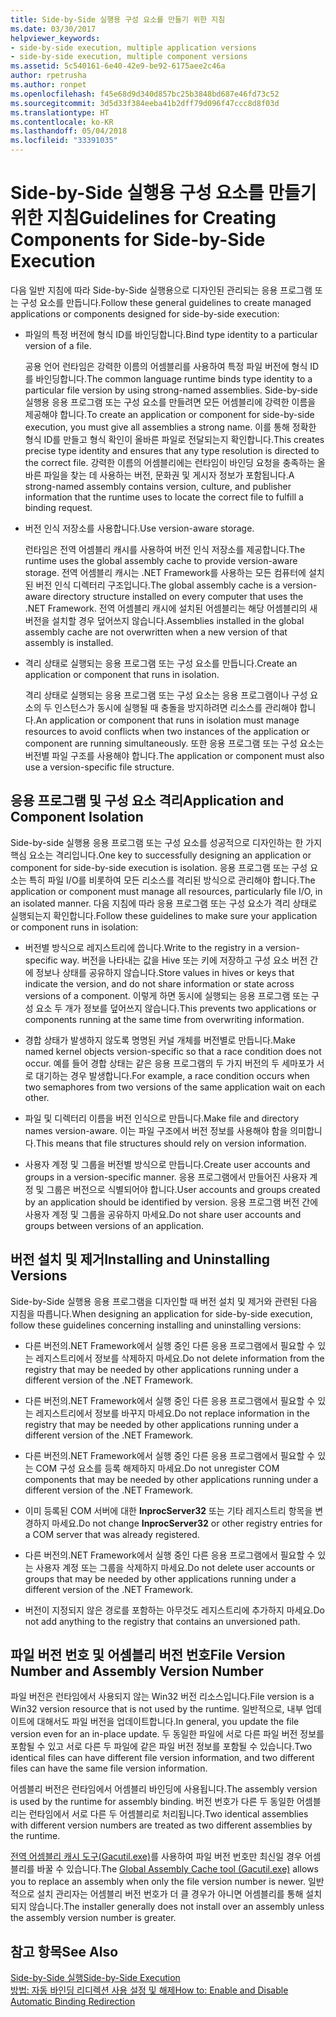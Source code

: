 ```yaml
---
title: Side-by-Side 실행용 구성 요소를 만들기 위한 지침
ms.date: 03/30/2017
helpviewer_keywords:
- side-by-side execution, multiple application versions
- side-by-side execution, multiple component versions
ms.assetid: 5c540161-6e40-42e9-be92-6175aee2c46a
author: rpetrusha
ms.author: ronpet
ms.openlocfilehash: f45e68d9d340d857bc25b3848bd687e46fd73c52
ms.sourcegitcommit: 3d5d33f384eeba41b2dff79d096f47ccc8d8f03d
ms.translationtype: HT
ms.contentlocale: ko-KR
ms.lasthandoff: 05/04/2018
ms.locfileid: "33391035"
---
```

# <a name="guidelines-for-creating-components-for-side-by-side-execution"></a><span data-ttu-id="d532e-102">Side-by-Side 실행용 구성 요소를 만들기 위한 지침</span><span class="sxs-lookup"><span data-stu-id="d532e-102">Guidelines for Creating Components for Side-by-Side Execution</span></span>
<span data-ttu-id="d532e-103">다음 일반 지침에 따라 Side-by-Side 실행용으로 디자인된 관리되는 응용 프로그램 또는 구성 요소를 만듭니다.</span><span class="sxs-lookup"><span data-stu-id="d532e-103">Follow these general guidelines to create managed applications or components designed for side-by-side execution:</span></span>  
  
-   <span data-ttu-id="d532e-104">파일의 특정 버전에 형식 ID를 바인딩합니다.</span><span class="sxs-lookup"><span data-stu-id="d532e-104">Bind type identity to a particular version of a file.</span></span>  
  
     <span data-ttu-id="d532e-105">공용 언어 런타임은 강력한 이름의 어셈블리를 사용하여 특정 파일 버전에 형식 ID를 바인딩합니다.</span><span class="sxs-lookup"><span data-stu-id="d532e-105">The common language runtime binds type identity to a particular file version by using strong-named assemblies.</span></span> <span data-ttu-id="d532e-106">Side-by-side 실행용 응용 프로그램 또는 구성 요소를 만들려면 모든 어셈블리에 강력한 이름을 제공해야 합니다.</span><span class="sxs-lookup"><span data-stu-id="d532e-106">To create an application or component for side-by-side execution, you must give all assemblies a strong name.</span></span> <span data-ttu-id="d532e-107">이를 통해 정확한 형식 ID를 만들고 형식 확인이 올바른 파일로 전달되는지 확인합니다.</span><span class="sxs-lookup"><span data-stu-id="d532e-107">This creates precise type identity and ensures that any type resolution is directed to the correct file.</span></span> <span data-ttu-id="d532e-108">강력한 이름의 어셈블리에는 런타임이 바인딩 요청을 충족하는 올바른 파일을 찾는 데 사용하는 버전, 문화권 및 게시자 정보가 포함됩니다.</span><span class="sxs-lookup"><span data-stu-id="d532e-108">A strong-named assembly contains version, culture, and publisher information that the runtime uses to locate the correct file to fulfill a binding request.</span></span>  
  
-   <span data-ttu-id="d532e-109">버전 인식 저장소를 사용합니다.</span><span class="sxs-lookup"><span data-stu-id="d532e-109">Use version-aware storage.</span></span>  
  
     <span data-ttu-id="d532e-110">런타임은 전역 어셈블리 캐시를 사용하여 버전 인식 저장소를 제공합니다.</span><span class="sxs-lookup"><span data-stu-id="d532e-110">The runtime uses the global assembly cache to provide version-aware storage.</span></span> <span data-ttu-id="d532e-111">전역 어셈블리 캐시는 .NET Framework를 사용하는 모든 컴퓨터에 설치된 버전 인식 디렉터리 구조입니다.</span><span class="sxs-lookup"><span data-stu-id="d532e-111">The global assembly cache is a version-aware directory structure installed on every computer that uses the .NET Framework.</span></span> <span data-ttu-id="d532e-112">전역 어셈블리 캐시에 설치된 어셈블리는 해당 어셈블리의 새 버전을 설치할 경우 덮어쓰지 않습니다.</span><span class="sxs-lookup"><span data-stu-id="d532e-112">Assemblies installed in the global assembly cache are not overwritten when a new version of that assembly is installed.</span></span>  
  
-   <span data-ttu-id="d532e-113">격리 상태로 실행되는 응용 프로그램 또는 구성 요소를 만듭니다.</span><span class="sxs-lookup"><span data-stu-id="d532e-113">Create an application or component that runs in isolation.</span></span>  
  
     <span data-ttu-id="d532e-114">격리 상태로 실행되는 응용 프로그램 또는 구성 요소는 응용 프로그램이나 구성 요소의 두 인스턴스가 동시에 실행될 때 충돌을 방지하려면 리소스를 관리해야 합니다.</span><span class="sxs-lookup"><span data-stu-id="d532e-114">An application or component that runs in isolation must manage resources to avoid conflicts when two instances of the application or component are running simultaneously.</span></span> <span data-ttu-id="d532e-115">또한 응용 프로그램 또는 구성 요소는 버전별 파일 구조를 사용해야 합니다.</span><span class="sxs-lookup"><span data-stu-id="d532e-115">The application or component must also use a version-specific file structure.</span></span>  
  
## <a name="application-and-component-isolation"></a><span data-ttu-id="d532e-116">응용 프로그램 및 구성 요소 격리</span><span class="sxs-lookup"><span data-stu-id="d532e-116">Application and Component Isolation</span></span>  
 <span data-ttu-id="d532e-117">Side-by-side 실행용 응용 프로그램 또는 구성 요소를 성공적으로 디자인하는 한 가지 핵심 요소는 격리입니다.</span><span class="sxs-lookup"><span data-stu-id="d532e-117">One key to successfully designing an application or component for side-by-side execution is isolation.</span></span> <span data-ttu-id="d532e-118">응용 프로그램 또는 구성 요소는 특히 파일 I/O를 비롯하여 모든 리소스를 격리된 방식으로 관리해야 합니다.</span><span class="sxs-lookup"><span data-stu-id="d532e-118">The application or component must manage all resources, particularly file I/O, in an isolated manner.</span></span> <span data-ttu-id="d532e-119">다음 지침에 따라 응용 프로그램 또는 구성 요소가 격리 상태로 실행되는지 확인합니다.</span><span class="sxs-lookup"><span data-stu-id="d532e-119">Follow these guidelines to make sure your application or component runs in isolation:</span></span>  
  
-   <span data-ttu-id="d532e-120">버전별 방식으로 레지스트리에 씁니다.</span><span class="sxs-lookup"><span data-stu-id="d532e-120">Write to the registry in a version-specific way.</span></span> <span data-ttu-id="d532e-121">버전을 나타내는 값을 Hive 또는 키에 저장하고 구성 요소 버전 간에 정보나 상태를 공유하지 않습니다.</span><span class="sxs-lookup"><span data-stu-id="d532e-121">Store values in hives or keys that indicate the version, and do not share information or state across versions of a component.</span></span> <span data-ttu-id="d532e-122">이렇게 하면 동시에 실행되는 응용 프로그램 또는 구성 요소 두 개가 정보를 덮어쓰지 않습니다.</span><span class="sxs-lookup"><span data-stu-id="d532e-122">This prevents two applications or components running at the same time from overwriting information.</span></span>  
  
-   <span data-ttu-id="d532e-123">경합 상태가 발생하지 않도록 명명된 커널 개체를 버전별로 만듭니다.</span><span class="sxs-lookup"><span data-stu-id="d532e-123">Make named kernel objects version-specific so that a race condition does not occur.</span></span> <span data-ttu-id="d532e-124">예를 들어 경합 상태는 같은 응용 프로그램의 두 가지 버전의 두 세마포가 서로 대기하는 경우 발생합니다.</span><span class="sxs-lookup"><span data-stu-id="d532e-124">For example, a race condition occurs when two semaphores from two versions of the same application wait on each other.</span></span>  
  
-   <span data-ttu-id="d532e-125">파일 및 디렉터리 이름을 버전 인식으로 만듭니다.</span><span class="sxs-lookup"><span data-stu-id="d532e-125">Make file and directory names version-aware.</span></span> <span data-ttu-id="d532e-126">이는 파일 구조에서 버전 정보를 사용해야 함을 의미합니다.</span><span class="sxs-lookup"><span data-stu-id="d532e-126">This means that file structures should rely on version information.</span></span>  
  
-   <span data-ttu-id="d532e-127">사용자 계정 및 그룹을 버전별 방식으로 만듭니다.</span><span class="sxs-lookup"><span data-stu-id="d532e-127">Create user accounts and groups in a version-specific manner.</span></span> <span data-ttu-id="d532e-128">응용 프로그램에서 만들어진 사용자 계정 및 그룹은 버전으로 식별되어야 합니다.</span><span class="sxs-lookup"><span data-stu-id="d532e-128">User accounts and groups created by an application should be identified by version.</span></span> <span data-ttu-id="d532e-129">응용 프로그램 버전 간에 사용자 계정 및 그룹을 공유하지 마세요.</span><span class="sxs-lookup"><span data-stu-id="d532e-129">Do not share user accounts and groups between versions of an application.</span></span>  
  
## <a name="installing-and-uninstalling-versions"></a><span data-ttu-id="d532e-130">버전 설치 및 제거</span><span class="sxs-lookup"><span data-stu-id="d532e-130">Installing and Uninstalling Versions</span></span>  
 <span data-ttu-id="d532e-131">Side-by-Side 실행용 응용 프로그램을 디자인할 때 버전 설치 및 제거와 관련된 다음 지침을 따릅니다.</span><span class="sxs-lookup"><span data-stu-id="d532e-131">When designing an application for side-by-side execution, follow these guidelines concerning installing and uninstalling versions:</span></span>  
  
-   <span data-ttu-id="d532e-132">다른 버전의.NET Framework에서 실행 중인 다른 응용 프로그램에서 필요할 수 있는 레지스트리에서 정보를 삭제하지 마세요.</span><span class="sxs-lookup"><span data-stu-id="d532e-132">Do not delete information from the registry that may be needed by other applications running under a different version of the .NET Framework.</span></span>  
  
-   <span data-ttu-id="d532e-133">다른 버전의.NET Framework에서 실행 중인 다른 응용 프로그램에서 필요할 수 있는 레지스트리에서 정보를 바꾸지 마세요.</span><span class="sxs-lookup"><span data-stu-id="d532e-133">Do not replace information in the registry that may be needed by other applications running under a different version of the .NET Framework.</span></span>  
  
-   <span data-ttu-id="d532e-134">다른 버전의.NET Framework에서 실행 중인 다른 응용 프로그램에서 필요할 수 있는 COM 구성 요소를 등록 해제하지 마세요.</span><span class="sxs-lookup"><span data-stu-id="d532e-134">Do not unregister COM components that may be needed by other applications running under a different version of the .NET Framework.</span></span>  
  
-   <span data-ttu-id="d532e-135">이미 등록된 COM 서버에 대한 **InprocServer32** 또는 기타 레지스트리 항목을 변경하지 마세요.</span><span class="sxs-lookup"><span data-stu-id="d532e-135">Do not change **InprocServer32** or other registry entries for a COM server that was already registered.</span></span>  
  
-   <span data-ttu-id="d532e-136">다른 버전의.NET Framework에서 실행 중인 다른 응용 프로그램에서 필요할 수 있는 사용자 계정 또는 그룹을 삭제하지 마세요.</span><span class="sxs-lookup"><span data-stu-id="d532e-136">Do not delete user accounts or groups that may be needed by other applications running under a different version of the .NET Framework.</span></span>  
  
-   <span data-ttu-id="d532e-137">버전이 지정되지 않은 경로를 포함하는 아무것도 레지스트리에 추가하지 마세요.</span><span class="sxs-lookup"><span data-stu-id="d532e-137">Do not add anything to the registry that contains an unversioned path.</span></span>  
  
## <a name="file-version-number-and-assembly-version-number"></a><span data-ttu-id="d532e-138">파일 버전 번호 및 어셈블리 버전 번호</span><span class="sxs-lookup"><span data-stu-id="d532e-138">File Version Number and Assembly Version Number</span></span>  
 <span data-ttu-id="d532e-139">파일 버전은 런타임에서 사용되지 않는 Win32 버전 리소스입니다.</span><span class="sxs-lookup"><span data-stu-id="d532e-139">File version is a Win32 version resource that is not used by the runtime.</span></span> <span data-ttu-id="d532e-140">일반적으로, 내부 업데이트에 대해서도 파일 버전을 업데이트합니다.</span><span class="sxs-lookup"><span data-stu-id="d532e-140">In general, you update the file version even for an in-place update.</span></span> <span data-ttu-id="d532e-141">두 동일한 파일에 서로 다른 파일 버전 정보를 포함될 수 있고 서로 다른 두 파일에 같은 파일 버전 정보를 포함될 수 있습니다.</span><span class="sxs-lookup"><span data-stu-id="d532e-141">Two identical files can have different file version information, and two different files can have the same file version information.</span></span>  
  
 <span data-ttu-id="d532e-142">어셈블리 버전은 런타임에서 어셈블리 바인딩에 사용됩니다.</span><span class="sxs-lookup"><span data-stu-id="d532e-142">The assembly version is used by the runtime for assembly binding.</span></span> <span data-ttu-id="d532e-143">버전 번호가 다른 두 동일한 어셈블리는 런타임에서 서로 다른 두 어셈블리로 처리됩니다.</span><span class="sxs-lookup"><span data-stu-id="d532e-143">Two identical assemblies with different version numbers are treated as two different assemblies by the runtime.</span></span>  
  
 <span data-ttu-id="d532e-144">[전역 어셈블리 캐시 도구(Gacutil.exe)](../../../docs/framework/tools/gacutil-exe-gac-tool.md)를 사용하여 파일 버전 번호만 최신일 경우 어셈블리를 바꿀 수 있습니다.</span><span class="sxs-lookup"><span data-stu-id="d532e-144">The [Global Assembly Cache tool (Gacutil.exe)](../../../docs/framework/tools/gacutil-exe-gac-tool.md) allows you to replace an assembly when only the file version number is newer.</span></span> <span data-ttu-id="d532e-145">일반적으로 설치 관리자는 어셈블리 버전 번호가 더 클 경우가 아니면 어셈블리를 통해 설치되지 않습니다.</span><span class="sxs-lookup"><span data-stu-id="d532e-145">The installer generally does not install over an assembly unless the assembly version number is greater.</span></span>  
  
## <a name="see-also"></a><span data-ttu-id="d532e-146">참고 항목</span><span class="sxs-lookup"><span data-stu-id="d532e-146">See Also</span></span>  
 [<span data-ttu-id="d532e-147">Side-by-Side 실행</span><span class="sxs-lookup"><span data-stu-id="d532e-147">Side-by-Side Execution</span></span>](../../../docs/framework/deployment/side-by-side-execution.md)  
 [<span data-ttu-id="d532e-148">방법: 자동 바인딩 리디렉션 사용 설정 및 해제</span><span class="sxs-lookup"><span data-stu-id="d532e-148">How to: Enable and Disable Automatic Binding Redirection</span></span>](../../../docs/framework/configure-apps/how-to-enable-and-disable-automatic-binding-redirection.md)
